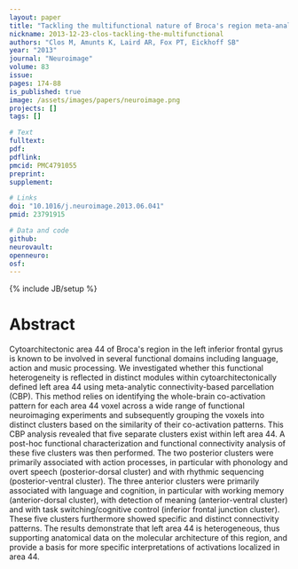 ```yaml
---
layout: paper
title: "Tackling the multifunctional nature of Broca's region meta-analytically: co-activation-based parcellation of area 44."
nickname: 2013-12-23-clos-tackling-the-multifunctional
authors: "Clos M, Amunts K, Laird AR, Fox PT, Eickhoff SB"
year: "2013"
journal: "Neuroimage"
volume: 83
issue: 
pages: 174-88
is_published: true
image: /assets/images/papers/neuroimage.png
projects: []
tags: []

# Text
fulltext:
pdf:
pdflink:
pmcid: PMC4791055
preprint:
supplement:

# Links
doi: "10.1016/j.neuroimage.2013.06.041"
pmid: 23791915

# Data and code
github:
neurovault:
openneuro:
osf:
---
```

{% include JB/setup %}

# Abstract

Cytoarchitectonic area 44 of Broca's region in the left inferior frontal gyrus is known to be involved in several functional domains including language, action and music processing. We investigated whether this functional heterogeneity is reflected in distinct modules within cytoarchitectonically defined left area 44 using meta-analytic connectivity-based parcellation (CBP). This method relies on identifying the whole-brain co-activation pattern for each area 44 voxel across a wide range of functional neuroimaging experiments and subsequently grouping the voxels into distinct clusters based on the similarity of their co-activation patterns. This CBP analysis revealed that five separate clusters exist within left area 44. A post-hoc functional characterization and functional connectivity analysis of these five clusters was then performed. The two posterior clusters were primarily associated with action processes, in particular with phonology and overt speech (posterior-dorsal cluster) and with rhythmic sequencing (posterior-ventral cluster). The three anterior clusters were primarily associated with language and cognition, in particular with working memory (anterior-dorsal cluster), with detection of meaning (anterior-ventral cluster) and with task switching/cognitive control (inferior frontal junction cluster). These five clusters furthermore showed specific and distinct connectivity patterns. The results demonstrate that left area 44 is heterogeneous, thus supporting anatomical data on the molecular architecture of this region, and provide a basis for more specific interpretations of activations localized in area 44.
